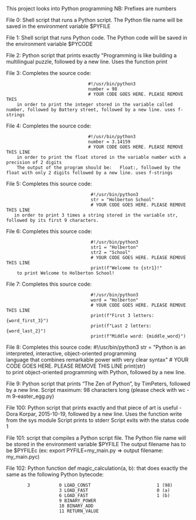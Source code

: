 This project looks into Python programming                    NB: Prefixes are numbers

File 0: Shell script that runs a Python script.
        The Python file name will be saved in the environment variable $PYFILE
        
File 1: Shell script that runs Python code.
        The Python code will be saved in the environment variable $PYCODE
 
File 2: Python script that prints exactly "Programming is like building a multilingual puzzle, followed by a new line.
        Uses the function print
        
File 3: Completes the source code: 

                                   #!/usr/bin/python3
                                   number = 98                                                        
                                   # YOUR CODE GOES HERE. PLEASE REMOVE THIS                                  
        in order to print the integer stored in the variable called number, followed by Battery street, followed by a new line. uses f-strings
        
File 4: Completes the source code:

                                   #!/usr/bin/python3                                 
                                   number = 3.14159                                 
                                   # YOUR CODE GOES HERE. PLEASE REMOVE THIS LINE                            
        in order to print the float stored in the variable number with a precision of 2 digits
        The output of the program should be:   Float:, followed by the float with only 2 digits followed by a new line. uses f-strings
        
File 5: Completes this source code: 

                                    #!/usr/bin/python3                                   
                                    str = "Holberton School"                                    
                                    # YOUR CODE GOES HERE. PLEASE REMOVE THIS LINE                                   
       in order to print 3 times a string stored in the variable str, followed by its first 9 characters.
       
File 6: Completes this source code: 

                                    #!/usr/bin/python3                                    
                                    str1 = "Holberton"                                   
                                    str2 = "School"                                   
                                    # YOUR CODE GOES HERE. PLEASE REMOVE THIS LINE                                   
                                    print(f"Welcome to {str1}!"                                 
        to print Welcome to Holberton School!
        
File 7: Completes this source code: 

                                    #!/usr/bin/python3                                    
                                    word = "Holberton"                                   
                                    # YOUR CODE GOES HERE. PLEASE REMOVE THIS LINE                                    
                                    print(f"First 3 letters: {word_first_3}")                                    
                                    print(f"Last 2 letters: {word_last_2}")
                                    print(f"Middle word: {middle_word}")
                                    
File 8: Completes this source code: 
                                    #!/usr/bin/python3
                                    str = "Python is an interpreted, interactive, object-oriented programming\
                                    language that combines remarkable power with very clear syntax"
                                    # YOUR CODE GOES HERE. PLEASE REMOVE THIS LINE
                                    print(str)                          
        to print object-oriented programming with Python, followed by a new line.

File 9: Python script that prints “The Zen of Python”, by TimPeters, followed by a new line.
        Script maximum: 98 characters long (please check with wc -m 9-easter_egg.py)
        
File 100: Python script that prints exactly and that piece of art is useful - Dora Korpar, 2015-10-19, followed by a new line.
          Uses the function write from the sys module
          Script  prints to stderr
          Script exits with the status code 1
          
File 101: script that compiles a Python script file.
          The Python file name will be stored in the environment variable $PYFILE
          The output filename has to be $PYFILEc (ex: export PYFILE=my_main.py => output filename: my_main.pyc)
          
File 102: Python function def magic_calculation(a, b): that does exactly the same as the following Python bytecode:

            3           0 LOAD_CONST                         1 (98)
                        3 LOAD_FAST                          0 (a)
                        6 LOAD_FAST                          1 (b)
                        9 BINARY_POWER
                        10 BINARY_ADD
                        11 RETURN_VALUE
